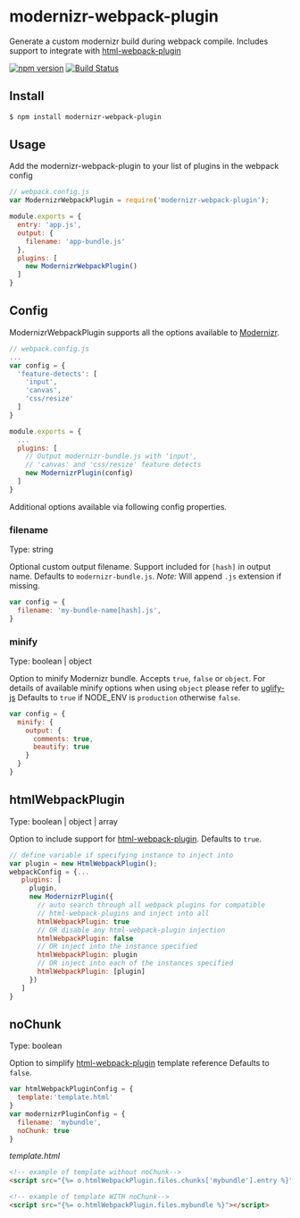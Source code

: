 # modernizr-webpack-plugin

Generate a custom modernizr build during webpack compile. 
Includes support to integrate with [html-webpack-plugin](https://www.npmjs.com/package/html-webpack-plugin)

[![npm version](https://badge.fury.io/js/modernizr-webpack-plugin.svg)](https://badge.fury.io/js/modernizr-webpack-plugin)
[![Build Status](https://travis-ci.org/alexpalombaro/modernizr-webpack-plugin.svg?branch=master)](https://travis-ci.org/alexpalombaro/modernizr-webpack-plugin)

## Install

```sh
$ npm install modernizr-webpack-plugin
```

## Usage

Add the modernizr-webpack-plugin to your list of plugins in the webpack config

```javascript
// webpack.config.js
var ModernizrWebpackPlugin = require('modernizr-webpack-plugin');

module.exports = {
  entry: 'app.js',
  output: {
    filename: 'app-bundle.js'
  },
  plugins: [
    new ModernizrWebpackPlugin()
  ]
}
```

## Config

ModernizrWebpackPlugin supports all the options available to [Modernizr](https://github.com/Modernizr/Modernizr/blob/master/lib/config-all.json).

```javascript
// webpack.config.js
...
var config = {
  'feature-detects': [
    'input',
    'canvas',
    'css/resize'
  ]
}

module.exports = {
  ...
  plugins: [
    // Output modernizr-bundle.js with 'input',  
    // 'canvas' and 'css/resize' feature detects
    new ModernizrPlugin(config)
  ]
}
```

Additional options available via following config properties.

### filename
Type: string

Optional custom output filename. Support included for `[hash]` in output name.
Defaults to `modernizr-bundle.js`.
*Note:* Will append `.js` extension if missing. 

```javascript
var config = {
  filename: 'my-bundle-name[hash].js',
}
```

### minify
Type: boolean | object

Option to minify Modernizr bundle. Accepts `true`, `false` or `object`.
For details of available minify options when using `object` please refer to [uglify-js](https://www.npmjs.com/package/uglify-js)
Defaults to `true` if NODE_ENV is `production` otherwise `false`.

```javascript
var config = {
  minify: {
    output: {
      comments: true,
      beautify: true
    }
  }
}
```

## htmlWebpackPlugin
Type: boolean | object | array

Option to include support for [html-webpack-plugin](https://www.npmjs.com/package/html-webpack-plugin).
Defaults to `true`.

```javascript
// define variable if specifying instance to inject into
var plugin = new HtmlWebpackPlugin();
webpackConfig = {...
   plugins: [
     plugin,  
     new ModernizrPlugin({
       // auto search through all webpack plugins for compatible 
       // html-webpack-plugins and inject into all 
       htmlWebpackPlugin: true
       // OR disable any html-webpack-plugin injection
       htmlWebpackPlugin: false
       // OR inject into the instance specified
       htmlWebpackPlugin: plugin
       // OR inject into each of the instances specified
       htmlWebpackPlugin: [plugin]
     })
   ]
}

```

## noChunk
Type: boolean

Option to simplify [html-webpack-plugin](https://www.npmjs.com/package/html-webpack-plugin) template reference
Defaults to `false`.
 
```javascript
var htmlWebpackPluginConfig = {
  template:'template.html'
}
var modernizrPluginConfig = {
  filename: 'mybundle',
  noChunk: true
}
```

_template.html_
```html
<!-- example of template without noChunk-->
<script src="{%= o.htmlWebpackPlugin.files.chunks['mybundle'].entry %}"></script>

<!-- example of template WITH noChunk-->
<script src="{%= o.htmlWebpackPlugin.files.mybundle %}"></script>

```
